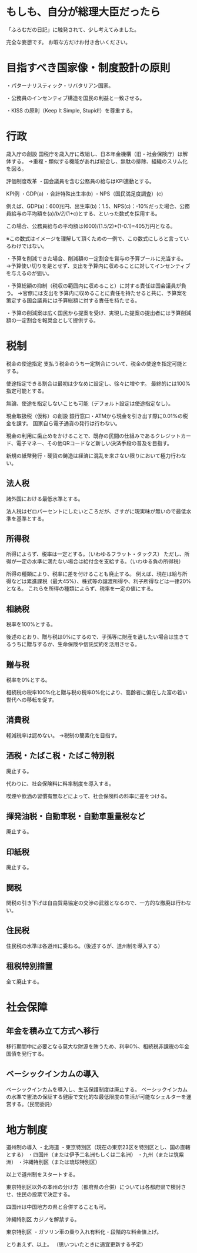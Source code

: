# もしも、自分が総理大臣だったら

「ふろむだの日記」に触発されて、少し考えてみました。

完全な妄想です。
お暇な方だけお付き合いください。

# 目指すべき国家像・制度設計の原則
・パターナリスティック・リバタリアン国家。

・公務員のインセンティブ構造を国民の利益と一致させる。

・KISS の原則（Keep It Simple, Stupid!）を尊重する。


# 行政
歳入庁の創設
国税庁を歳入庁に改組し、日本年金機構（旧・社会保険庁）は解体する。
→重複・類似する機能があれば統合し、無駄の排除、組織のスリム化を図る。

評価制度改革
・国会議員を含む公務員の給与はKPI連動とする。

KPI例
・GDP(a)
・合計特殊出生率(b)
・NPS（国民満足度調査）(c)


例えば、GDP(a)：600兆円、出生率(b)：1.5、NPS(c)：-10%だった場合、公務員給与の平均額を(a)*(b/2)*(1+c)とする、といった数式を採用する。

この場合、公務員給与の平均額は(600)/(1.5/2)*(1-0.1)=405万円となる。

※この数式はイメージを理解して頂くための一例で、この数式にしろと言っているわけではない。


・予算を削減できた場合、削減額の一定割合を賞与の予算プールに充当する。
→予算使い切りを是とせず、支出を予算内に収めることに対してインセンティブを与えるのが狙い。

・予算総額の抑制（税収の範囲内に収めること）に対する責任は国会議員が負う。
→官僚には支出を予算内に収めることに責任を持たせると共に、予算案を策定する国会議員には予算総額に対する責任を持たせる。

・予算の削減案は広く国民から提案を受け、実現した提案の提出者には予算削減額の一定割合を報奨金として提供する。

# 税制
税金の使途指定
支払う税金のうち一定割合について、税金の使途を指定可能とする。

使途指定できる割合は最初は少なめに設定し、徐々に増やす。
最終的には100%指定可能とする。

無論、使途を指定しないことも可能（デフォルト設定は使途指定なし）。

現金取扱税（仮称）の創設
銀行窓口・ATMから現金を引き出す際に0.01%の税金を課す。
国家自ら電子通貨の発行は行わない。

現金の利用に歯止めをかけることで、既存の民間の仕組みであるクレジットカード、電子マネー、その他QRコードなど新しい決済手段の普及を目指す。

新規の紙幣発行・硬貨の鋳造は経済に混乱を来さない限りにおいて極力行わない。

## 法人税
諸外国における最低水準とする。

法人税はゼロパーセントにしたいところだが、さすがに現実味が無いので最低水準を基準とする。


## 所得税
所得によらず、税率は一定とする。（いわゆるフラット・タックス）
ただし、所得が一定の水準に満たない場合は給付金を支給する。（いわゆる負の所得税）

所得の種類により、税率に差を付けることも廃止する。
例えば、現在は給与所得などは累進課税（最大45%）、株式等の譲渡所得や、利子所得などは一律20%となる。
これらを所得の種類によらず、税率を一定の値にする。

## 相続税
税率を100%とする。

後述のとおり、贈与税は0%にするので、子孫等に財産を遺したい場合は生きてるうちに贈与するか、生命保険や信託契約を活用させる。

## 贈与税
税率を0%とする。

相続税の税率100%化と贈与税の税率0%化により、高齢者に偏在した富の若い世代への移転を促す。


## 消費税
軽減税率は認めない。
→税制の簡素化を目指す。

## 酒税・たばこ税・たばこ特別税
廃止する。

代わりに、社会保険料に料率制度を導入する。

喫煙や飲酒の習慣有無などによって、社会保険料の料率に差をつける。

## 揮発油税・自動車税・自動車重量税など
廃止する。

## 印紙税
廃止する。

## 関税
関税の引き下げは自由貿易協定の交渉の武器となるので、一方的な撤廃は行わない。


## 住民税
住民税の水準は各道州に委ねる。（後述するが、道州制を導入する）


## 租税特別措置
全て廃止する。


# 社会保障
## 年金を積み立て方式へ移行
移行期間中に必要となる莫大な財源を賄うため、利率0%、相続税非課税の年金国債を発行する。

## ベーシックインカムの導入
ベーシックインカムを導入し、生活保護制度は廃止する。
ベーシックインカムの水準で憲法の保証する健康で文化的な最低限度の生活が可能なシェルターを運営する。（民間委託）


# 地方制度
道州制の導入
・北海道
・東京特別区（現在の東京23区を特別区とし、国の直轄とする）
・四国州（または伊予二名洲もしくは二名洲）
・九州（または筑紫洲）
・沖縄特別区（または琉球特別区）

以上で道州制をスタートする。

東京特別区以外の本州の分け方（都府県の合併）については各都府県で検討させ、住民の投票で決定する。

四国州は中国地方の県と合併することも可。

沖縄特別区
カジノを解禁する。

東京特別区
・ガソリン車の乗り入れ有料化・段階的な料金値上げ。

とりあえず、以上。
（思いついたときに適宜更新する予定）
